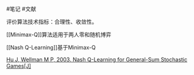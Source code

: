 
#笔记 #文献 

评价算法技术指标：合理性、收敛性。

[[Minimax-Q]]算法适用于两人零和随机博弈

[[Nash Q-Learning]]基于Minimax-Q

[Hu J, Wellman M P, 2003. Nash Q-Learning for General-Sum Stochastic Games[J] ](zotero://select/library/items/LLKDUEVX)



